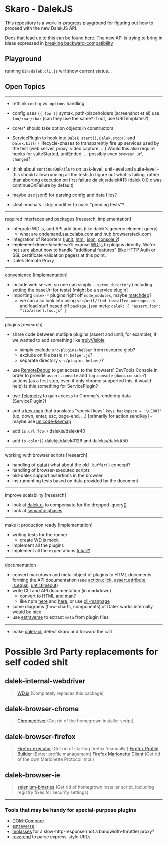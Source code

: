 # Skaro - DalekJS

This repository is a work-in-progress playground for figuring out how to proceed with the new DalekJS API. 

Docs that lead up to this can be found [here](https://github.com/rodneyrehm/dalek-api/). The new API is trying to bring in ideas expressed in [breaking backward-compatibility](https://github.com/rodneyrehm/dalek-api/blob/master/breaking-bc-api.md)

## Playground

running `bin/dalek.cli.js` will show current status…


## Open Topics

---

* rethink `config` vs. `options` handling
* config uses `{{ foo }}` syntax, path-placeholders (screenshot et al) use `foo/:bar/:baz` (can they use the same? if not, use URITemplates?)
* core/* should take option objects in constructors

* ServicePlugin to hook into `Dalek.start()`, `Dalek.stop()` and `Dalek.kill()` lifecycle-phases to transparently fire up services used by the test (web server, proxy, video capture, …) Would this also require hooks for suiteStarted, unitEnded, … possibly even `browser url changed`?

* think about `continueOnFailure` on task-level, unit-level and suite-level - this should allow running all the tests to figure out what is failing, rather than aborting execution on first failure dalekjs/dalek#13 (dalek 0.0.x was continueOnFailure by default)

* maybe use [json5](http://json5.org/) for parsing config and data files?
* steal mocha's `.skip` modifier to mark "pending tests"?

---

required interfaces and packages [research, implementation]

* integrate WD.js, add API additions (like dalek's generic element query)
  * what are ondemand.saucelabs.com and hub.browserstack.com
* integration of Reporters ([junit](https://github.com/dalekjs/dalek-reporter-junit), [html](https://github.com/dalekjs/dalek-reporter-html), [json](https://github.com/dalekjs/dalek-reporter-json), [console ?](https://github.com/dalekjs/dalek-reporter-console))
* ~~implement driver facade~~ we'll expose [WD.js](https://github.com/admc/wd) to plugins directly. We're not sure about how to handle "additional features" (like HTTP Auth or SSL certificate validation pages) at this point.
* Dalek Remote Proxy

---

convenience [implementation]

* include web server, so one can simply `--serve directory` (including setting the baseUrl for tests) [might be a service plugin]
* importing `dalek-*` plugins right off `node_modules`, maybe [matchdep](https://www.npmjs.org/package/matchdep)?
  * we can also look into using `src/util/find-installed-packages.js` and load stuff based off `package.json` meta: `dalek: { "assert.foo": "lib/assert.foo.js" }`

---

plugins [research]

* share code between mutliple plugins (assert and until, for example), if we wanted to add something like [trulyVisible](http://useallfive.com/thoughts/javascript-tool-detect-if-a-dom-element-is-truly-visible/)
  * simply exclude `src/plugins/helper` from resource glob?
  * exclude on file basis `!*.helper.js`?
  * separate directory `src/plugins-helper/`?

* use [RemoteDebug](http://remotedebug.org/integrations/) to get access to the browsers' DevTools Console in order to provide `assert.console` and `log.console` (`dump.console`?) actions (as a first step, even if only chrome supported this, it would help) is this something for ServicePlugin?
* use [Telemetry](https://www.npmjs.org/browse/keyword/telemetry) to gain access to Chrome's rendering data (ServicePlugin?)

* add a [key-map](http://www.w3.org/TR/2012/WD-webdriver-20120710/#character-types) that translates "special keys" `keys.backspace = '\uE003'` (up, down, enter, esc, page-end, …) [primarily for action.sendKey] - maybe use [unicode-keymap](https://www.npmjs.org/package/unicode-keymap)
* add `is.url.foo()`  dalekjs/dalek#40
* add `is.color()` dalekjs/dalek#126 and dalekjs/dalek#50

---

working with browser scripts [research]

* handling of [data()](https://github.com/dalekjs/dalek/blob/master/lib/dalek/actions.js#L1214) what about the old `.buffer()` concept?
* handling of browser-executed scripts
* old-dalek support assertions in the browser
* instrumenting tests based on data provided by the document

---

improve scalability [research]

* look at [dalek.ui](https://github.com/rodneyrehm/dalek-api/blob/master/breaking-bc-api.md#remembering-ui-elements) to compensate for the dropped .query()
* look at [semantic phases](https://github.com/rodneyrehm/dalek-api/blob/master/breaking-bc-api.md#semantic-phases)

---

make it production ready [implementation]

* writing tests for the runner
  * create WD.js mock
* implement all the plugins
* implement all the expectations ([chai?](http://chaijs.com/api/assert/))

---

documentation

* convert markdown and meta-object of plugins to HTML documents forming the API documentation (see [action.click](https://github.com/dalekjs/skaro/blob/master/src/plugins/action/action.click.js), [assert.attribute](https://github.com/dalekjs/skaro/blob/master/src/plugins/assert/assert.attribute.js), [is.equal](https://github.com/dalekjs/skaro/blob/master/src/plugins/is/is.equal.js), [until.timeout](https://github.com/dalekjs/skaro/blob/master/src/plugins/until/until.timeout.js))
* write CLI and API documentation (in markdown)
  * convert to HTML and man?
  * like npm [here](https://github.com/npm/npm/blob/master/Makefile#L11-L14) and [here](https://github.com/npm/npm/blob/master/Makefile#L97-L117), or use [cli-manpage](https://www.npmjs.org/package/cli-manpage)
* some diagrams (flow-charts, components) of Dalek works internally would be nice
* use [estraverse](https://github.com/Constellation/estraverse) to extract `meta` from plugin files

---

* make [dalek-cli](https://github.com/dalekjs/dalek-cli) detect skaro and forward the call


# Possible 3rd Party replacements for self coded shit

## dalek-internal-webdriver
> [WD.js](https://github.com/admc/wd) (Completely replaces this package)

## dalek-browser-chrome
> [Chromedriver](https://www.npmjs.org/package/chromedriver) (Get rid of the homegrown installer script)

## dalek-browser-firefox
> [Firefox executor](https://github.com/mozilla-b2g/marionette-firefox-host) (Get rid of starting firefox 'manually')
> [Firefox Profile Builder](https://www.npmjs.org/package/marionette-profile-builder) (Better profile management)
> [Firefox Marionette Client](https://www.npmjs.org/package/marionette-client) (Get rid of the own Marionette Protocol impl.)

## dalek-browser-ie
> [selenium-binaries](https://www.npmjs.org/package/selenium-binaries) (Get rid of homegrown installer script, including registry fixes for security settings)

---

### Tools that may be handy for special-purpose plugins

* [DOM-Compare](https://github.com/Olegas/dom-compare)
* [estraverse](https://github.com/Constellation/estraverse)
* [molasses](https://www.npmjs.org/package/molasses) for a slow-http-response (not a bandwidth-throttle) proxy?
* [reverend](https://www.npmjs.org/package/reverend) to parse express-style URLs
